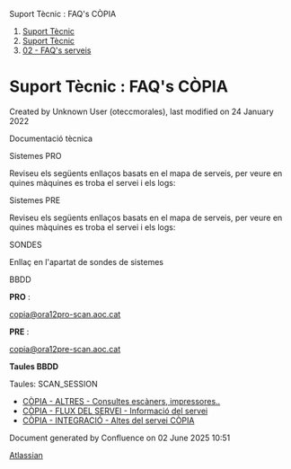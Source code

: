 Suport Tècnic : FAQ's CÒPIA  

1.  [Suport Tècnic](index.md)
2.  [Suport Tècnic](13893782.md)
3.  [02 - FAQ's serveis](26313393.md)

Suport Tècnic : FAQ's CÒPIA
===========================

Created by Unknown User (oteccmorales), last modified on 24 January 2022

Documentació tècnica

Sistemes PRO

Reviseu els següents enllaços basats en el mapa de serveis, per veure en quines màquines es troba el servei i els logs:

  

     

Sistemes PRE

Reviseu els següents enllaços basats en el mapa de serveis, per veure en quines màquines es troba el servei i els logs:

  

     

SONDES

Enllaç en l'apartat de sondes de sistemes

BBDD

**PRO** :

copia@ora12pro-scan.aoc.cat

**PRE** :

[copia@ora12pre-scan.aoc.cat](mailto:copia@ora12pro-scan.aoc.cat)

  

  

**Taules BBDD**

Taules:
SCAN\_SESSION

*   [CÒPIA - ALTRES - Consultes escàners, impressores..](30869424.md)
*   [CÒPIA - FLUX DEL SERVEI - Informació del servei](30869432.md)
*   [CÒPIA - INTEGRACIÓ - Altes del servei CÒPIA](30869427.md)

Document generated by Confluence on 02 June 2025 10:51

[Atlassian](http://www.atlassian.com/)